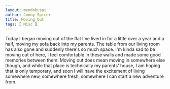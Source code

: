 ```yaml
---
layout: mendokusai
author: Jonny Spicer
title: Moving Out
tags: [ Misc ]
---
```

Today I began moving out of the flat I've lived in for a little over a year and a half, moving my sofa back into my parents. The table from our living room has also gone and suddenly
there's so much space. I'm kinda sad to be moving out of here, I feel comfortable in these walls and made some good memories between them. Moving out does mean moving in somewhere else
though, and while that place is technically my parents' house, I am hoping that is only temporary, and soon I will have the excitement of living somewhere new, somewhere fresh,
somewhere I can start a new adventure from.
